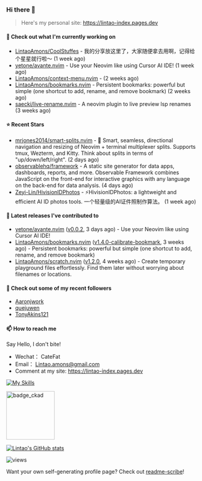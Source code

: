 ### Hi there 👋
> Here's my personal site: https://lintao-index.pages.dev

#### 👷 Check out what I'm currently working on

- [LintaoAmons/CoolStuffes](https://github.com/LintaoAmons/CoolStuffes) - 我的分享放这里了，大家随便拿去用啊，记得给个星星就行啦～ (1 week ago)
- [yetone/avante.nvim](https://github.com/yetone/avante.nvim) - Use your Neovim like using Cursor AI IDE! (1 week ago)
- [LintaoAmons/context-menu.nvim](https://github.com/LintaoAmons/context-menu.nvim) -  (2 weeks ago)
- [LintaoAmons/bookmarks.nvim](https://github.com/LintaoAmons/bookmarks.nvim) - Persistent bookmarks: powerful but simple (one shortcut to add, rename, and remove bookmark) (2 weeks ago)
- [saecki/live-rename.nvim](https://github.com/saecki/live-rename.nvim) - A neovim plugin to live preview lsp renames (3 weeks ago)

#### ⭐ Recent Stars

- [mrjones2014/smart-splits.nvim](https://github.com/mrjones2014/smart-splits.nvim) - 🧠 Smart, seamless, directional navigation and resizing of Neovim &#43; terminal multiplexer splits. Supports tmux, Wezterm, and Kitty. Think about splits in terms of &#34;up/down/left/right&#34;. (2 days ago)
- [observablehq/framework](https://github.com/observablehq/framework) - A static site generator for data apps, dashboards, reports, and more. Observable Framework combines JavaScript on the front-end for interactive graphics with any language on the back-end for data analysis. (4 days ago)
- [Zeyi-Lin/HivisionIDPhotos](https://github.com/Zeyi-Lin/HivisionIDPhotos) - ⚡️HivisionIDPhotos: a lightweight and efficient AI ID photos tools. 一个轻量级的AI证件照制作算法。 (1 week ago)

#### 🔭 Latest releases I've contributed to

- [yetone/avante.nvim](https://github.com/yetone/avante.nvim) ([v0.0.2](https://github.com/yetone/avante.nvim/releases/tag/v0.0.2), 3 days ago) - Use your Neovim like using Cursor AI IDE!
- [LintaoAmons/bookmarks.nvim](https://github.com/LintaoAmons/bookmarks.nvim) ([v1.4.0-calibrate-bookmark](https://github.com/LintaoAmons/bookmarks.nvim/releases/tag/v1.4.0-calibrate-bookmark), 3 weeks ago) - Persistent bookmarks: powerful but simple (one shortcut to add, rename, and remove bookmark)
- [LintaoAmons/scratch.nvim](https://github.com/LintaoAmons/scratch.nvim) ([v1.2.0](https://github.com/LintaoAmons/scratch.nvim/releases/tag/v1.2.0), 4 weeks ago) - Create temporary playground files effortlessly. Find them later without worrying about filenames or locations.

#### 👯 Check out some of my recent followers

- [Aaronjwork](https://github.com/Aaronjwork)
- [quejuwen](https://github.com/quejuwen)
- [TonyAkins121](https://github.com/TonyAkins121)

#### 📫 How to reach me
Say Hello, I don't bite!

- Wechat： CateFat
- Email： Lintao.amons@gmail.com
- Comment at my site: https://lintao-index.pages.dev

[![My Skills](https://skillicons.dev/icons?i=java,kotlin,spring,vim,kubernetes,docker,aws,bash,python,lua,go,js,ts,react,html,css,jenkins,postgres,mysql,mongodb)](https://skillicons.dev)

<img alt='badge_ckad' src="https://user-images.githubusercontent.com/24785373/206426236-a78f59dc-e6dc-4b92-a0c4-4cd7ab8e3649.png" width="auto" height="128" />

[![Lintao's GitHub stats](https://github-readme-stats.vercel.app/api?username=LintaoAmons)](https://github.com/LintaoAmons/github-readme-stats) 

<img src="https://komarev.com/ghpvc/?username=LintaoAmons" alt="views" />

Want your own self-generating profile page? Check out [readme-scribe](https://github.com/muesli/readme-scribe)!



